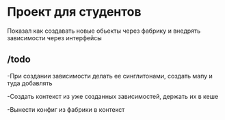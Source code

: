 # Проект для студентов
Показал как создавать новые обьекты через фабрику и внедрять зависимости через интерфейсы

## /todo
-При создании зависимости делать ее синглитонами, создать мапу и туда добавлять 

-Создать контекст из уже созданных зависимостей, держать их в кеше

-Вынести конфиг из фабрики в контекст
